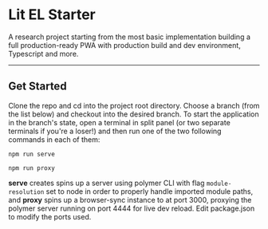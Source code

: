 # Lit EL Starter

A research project starting from the most basic implementation building a full production-ready PWA with production build and dev environment, Typescript and more.

---

## Get Started

Clone the repo and cd into the project root directory. Choose a branch (from the list below) and checkout into the desired branch. To start the application in the branch's state, open a terminal in split panel (or two separate terminals if you're a loser!) and then run one of the two following commands in each of them:

`npm run serve`

`npm run proxy`

**serve** creates spins up a server using polymer CLI with flag `module-resolution` set to node in order to properly handle imported module paths, and **proxy** spins up a browser-sync instance to at port 3000, proxying the polymer server running on port 4444 for live dev reload. Edit package.json to modify the ports used.
